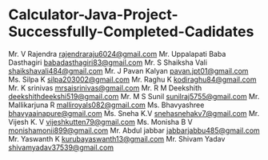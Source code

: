 # Calculator-Java-Project-Successfully-Completed-Cadidates

Mr. V Rajendra	rajendraraju6024@gmail.com
Mr. Uppalapati Baba Dasthagiri	babadasthagiri83@gmail.com
Mr. S Shaiksha Vali	shaikshavali484@gmail.com
Mr. J Pavan Kalyan	pavan.jpt01@gmail.com
Ms. Silpa K	silpa203002@gmail.com
Mr. Raghu K	kodiraghu84@gmail.com
Mr. K srinivas	mrsaisrinivas@gmail.com
Mr. R M Deekshith	deekshithdeekshi519@gmail.com
Mr. M S Sunil	sunilraj5755@gmail.com
Mr. Mallikarjuna R	malliroyals082@gmail.com
Ms. Bhavyashree	bhavyaainapure@gmail.com
Ms. Sneha K.V	snehasnehakv7@gmail.com
Mr. Vijesh K. V	vijeshkutten79@gmail.com
Ms. Monisha B V	monishamonii899@gmail.com
Mr. Abdul jabbar	jabbarjabbu485@gmail.com
Mr. Yaswanth K	kurubayaswanth13@gmail.com
Mr. Shivam Yadav 	shivamyadav37539@gmail.com 




